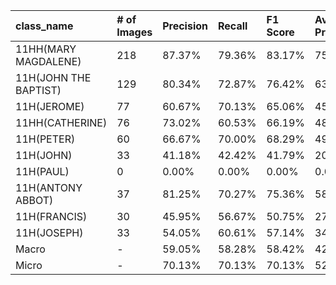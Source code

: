| class_name            | # of Images   | Precision   | Recall   | F1 Score   | Average Precision   |
|:----------------------|:--------------|:------------|:---------|:-----------|:--------------------|
| 11HH(MARY MAGDALENE)  | 218           | 87.37%      | 79.36%   | 83.17%     | 75.83%              |
| 11H(JOHN THE BAPTIST) | 129           | 80.34%      | 72.87%   | 76.42%     | 63.59%              |
| 11H(JEROME)           | 77            | 60.67%      | 70.13%   | 65.06%     | 45.87%              |
| 11HH(CATHERINE)       | 76            | 73.02%      | 60.53%   | 66.19%     | 48.52%              |
| 11H(PETER)            | 60            | 66.67%      | 70.00%   | 68.29%     | 49.26%              |
| 11H(JOHN)             | 33            | 41.18%      | 42.42%   | 41.79%     | 20.21%              |
| 11H(PAUL)             | 0             | 0.00%       | 0.00%    | 0.00%      | 0.00%               |
| 11H(ANTONY ABBOT)     | 37            | 81.25%      | 70.27%   | 75.36%     | 58.68%              |
| 11H(FRANCIS)          | 30            | 45.95%      | 56.67%   | 50.75%     | 27.91%              |
| 11H(JOSEPH)           | 33            | 54.05%      | 60.61%   | 57.14%     | 34.64%              |
| Macro                 | -             | 59.05%      | 58.28%   | 58.42%     | 42.45%              |
| Micro                 | -             | 70.13%      | 70.13%   | 70.13%     | 52.17%              |